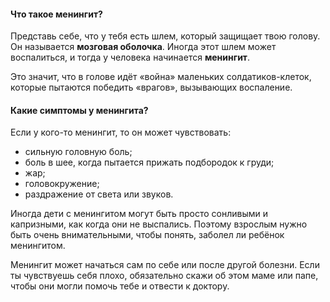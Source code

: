 #### Что такое менингит?

Представь себе, что у тебя есть шлем, который защищает твою голову. Он называется **мозговая оболочка**. Иногда этот шлем может воспалиться, и тогда у человека начинается **менингит**.

Это значит, что в голове идёт «война» маленьких солдатиков-клеток, которые пытаются победить «врагов», вызывающих воспаление.

#### Какие симптомы у менингита?

Если у кого-то менингит, то он может чувствовать:
* сильную головную боль;
* боль в шее, когда пытается прижать подбородок к груди;
* жар;
* головокружение;
* раздражение от света или звуков.

Иногда дети с менингитом могут быть просто сонливыми и капризными, как когда они не выспались. Поэтому взрослым нужно быть очень внимательными, чтобы понять, заболел ли ребёнок менингитом.

Менингит может начаться сам по себе или после другой болезни. Если ты чувствуешь себя плохо, обязательно скажи об этом маме или папе, чтобы они могли помочь тебе и отвести к доктору.